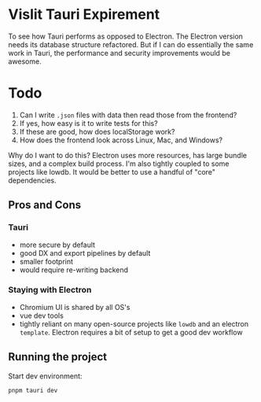# Vislit Tauri Expirement

To see how Tauri performs as opposed to Electron. The Electron version needs its database structure refactored. But if I can do essentially the same work in Tauri, the performance and security improvements would be awesome.

# Todo

1. Can I write `.json` files with data then read those from the frontend?
2. If yes, how easy is it to write tests for this?
3. If these are good, how does localStorage work?
4. How does the frontend look across Linux, Mac, and Windows?

Why do I want to do this? Electron uses more resources, has large bundle sizes, and a complex build process. I'm also tightly coupled to some projects like lowdb. It would be better to use a handful of "core" dependencies.

## Pros and Cons

### Tauri

- more secure by default
- good DX and export pipelines by default
- smaller footprint
- would require re-writing backend

### Staying with Electron

- Chromium UI is shared by all OS's
- vue dev tools
- tightly reliant on many open-source projects like `lowdb` and an electron `template`. Electron requires a bit of setup to get a good dev workflow

## Running the project

Start dev environment:

```
pnpm tauri dev
```
